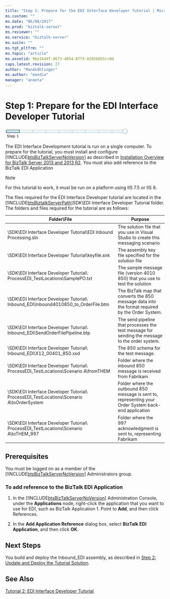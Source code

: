 ```yaml
---
title: "Step 1: Prepare for the EDI Interface Developer Tutorial | Microsoft Docs"
ms.custom: ""
ms.date: "06/08/2017"
ms.prod: "biztalk-server"
ms.reviewer: ""
ms.service: "biztalk-server"
ms.suite: ""
ms.tgt_pltfrm: ""
ms.topic: "article"
ms.assetid: 9be1bddf-d673-4054-87f5-0205b8b5cc0d
caps.latest.revision: 27
author: "MandiOhlinger"
ms.author: "mandia"
manager: "anneta"
---
```

# Step 1: Prepare for the EDI Interface Developer Tutorial
![Step 1 of 9](../adapters-and-accelerators/wcf-lob-adapter-sdk/media/step-1of9.gif "Step_1of9")  
  
 The EDI Interface Development tutorial is run on a single computer. To prepare for the tutorial, you must install and configure [!INCLUDE[btsBizTalkServerNoVersion](../includes/btsbiztalkservernoversion-md.md)] as described in [Installation Overview for BizTalk Server 2013 and 2013 R2](http://msdn.microsoft.com/library/8041926c-cfc9-4eaf-9c28-a2c6e8015bc5). You must also add reference to the BizTalk EDI Application  
  
> [!NOTE]
>  For this tutorial to work, it must be run on a platform using IIS 7.5 or IIS 8.  
  
 The files required for the EDI Interface Developer tutorial are located in the [!INCLUDE[btsBiztalkServerPath](../includes/btsbiztalkserverpath-md.md)]SDK\EDI Interface Developer Tutorial folder. The folders and files required for the tutorial are as follows:  
  
|Folder\File|Purpose|  
|------------------|-------------|  
|\SDK\EDI Interface Developer Tutorial\EDI Inbound Processing.sln|The solution file that you use in Visual Studio to create this messaging scenario|  
|\SDK\EDI Interface Developer Tutorial\keyfile.snk|The assembly key file specified for the solution file|  
|\SDK\EDI Interface Developer Tutorial\ ProcessEDI_TestLocations\SamplePO.txt|The sample message file (version 4010 850) that you use to test the solution|  
|\SDK\EDI Interface Developer Tutorial\ Inbound_EDI\Inbound4010850_to_OrderFile.btm|The BizTalk map that converts the 850 message data into the format required by the Order System.|  
|\SDK\EDI Interface Developer Tutorial\ Inbound_EDI\SendOrderFilePipeline.btp|The send pipeline that processes the test message for sending the message to the order system.|  
|\SDK\EDI Interface Developer Tutorial\ Inbound_EDI\X12_00401_850.xsd|The 850 schema for the test message.|  
\SDK\EDI Interface Developer Tutorial\ ProcessEDI_TestLocations\Scenario A\fromTHEM|Folder where the inbound 850 message is received from Fabrikam|  
|\SDK\EDI Interface Developer Tutorial\ ProcessEDI_TestLocations\Scenario A\toOrderSystem|Folder where the outbound 850 message is sent to, representing your Order System back-end application|  
|\SDK\EDI Interface Developer Tutorial\ ProcessEDI_TestLocations\Scenario A\toTHEM_997|Folder where the 997 acknowledgment is sent to, representing Fabrikam|  
  
## Prerequisites  
 You must be logged on as a member of the [!INCLUDE[btsBizTalkServerNoVersion](../includes/btsbiztalkservernoversion-md.md)] Administrators group.  
  
### To add reference to the BizTalk EDI Application  
  
1.  In the [!INCLUDE[btsBizTalkServerNoVersion](../includes/btsbiztalkservernoversion-md.md)] Administration Console, under the **Applications** node, right-click the application that you want to use for EDI, such as BizTalk Application 1. Point to **Add**, and then click References.  
  
2.  In the **Add Application Reference** dialog box, select **BizTalk EDI Application**, and then click **OK**.  
  
## Next Steps  
 You build and deploy the Inbound_EDI assembly, as described in [Step 2: Update and Deploy the Tutorial Solution](../core/step-2-update-and-deploy-the-tutorial-solution.md).  
  
## See Also  
 [Tutorial 2: EDI Interface Developer Tutorial](../core/tutorial-2-edi-interface-developer-tutorial.md)